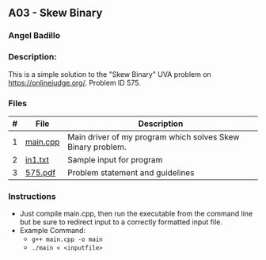 ## A03 - Skew Binary
### Angel Badillo
### Description:

This is a simple solution to the "Skew Binary" UVA problem on https://onlinejudge.org/. Problem ID 575.

### Files

| # | File                   | Description                                                |
|:-:|------------------------|------------------------------------------------------------|
| 1 | [main.cpp](main.cpp)   | Main driver of my program which solves Skew Binary problem.|
| 2 | [in1.txt](in1.txt)     | Sample input for program                                   |
| 3 | [575.pdf](575.pdf)     | Problem statement and guidelines                           |

### Instructions

- Just compile main.cpp, then run the executable from the command line but be sure to redirect
input to a correctly formatted input file.
- Example Command:
    - `g++ main.cpp -o main`
    - `./main < <inputfile>`